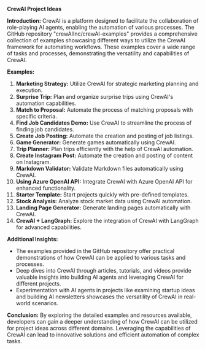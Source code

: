 **CrewAI Project Ideas**

**Introduction:**
CrewAI is a platform designed to facilitate the collaboration of role-playing AI agents, enabling the automation of various processes. The GitHub repository "crewAIInc/crewAI-examples" provides a comprehensive collection of examples showcasing different ways to utilize the CrewAI framework for automating workflows. These examples cover a wide range of tasks and processes, demonstrating the versatility and capabilities of CrewAI.

**Examples:**
1. **Marketing Strategy:** Utilize CrewAI for strategic marketing planning and execution.
2. **Surprise Trip:** Plan and organize surprise trips using CrewAI's automation capabilities.
3. **Match to Proposal:** Automate the process of matching proposals with specific criteria.
4. **Find Job Candidates Demo:** Use CrewAI to streamline the process of finding job candidates.
5. **Create Job Posting:** Automate the creation and posting of job listings.
6. **Game Generator:** Generate games automatically using CrewAI.
7. **Trip Planner:** Plan trips efficiently with the help of CrewAI automation.
8. **Create Instagram Post:** Automate the creation and posting of content on Instagram.
9. **Markdown Validator:** Validate Markdown files automatically using CrewAI.
10. **Using Azure OpenAI API:** Integrate CrewAI with Azure OpenAI API for enhanced functionality.
11. **Starter Template:** Start projects quickly with pre-defined templates.
12. **Stock Analysis:** Analyze stock market data using CrewAI automation.
13. **Landing Page Generator:** Generate landing pages automatically with CrewAI.
14. **CrewAI + LangGraph:** Explore the integration of CrewAI with LangGraph for advanced capabilities.

**Additional Insights:**
- The examples provided in the GitHub repository offer practical demonstrations of how CrewAI can be applied to various tasks and processes.
- Deep dives into CrewAI through articles, tutorials, and videos provide valuable insights into building AI agents and leveraging CrewAI for different projects.
- Experimentation with AI agents in projects like examining startup ideas and building AI newsletters showcases the versatility of CrewAI in real-world scenarios.

**Conclusion:**
By exploring the detailed examples and resources available, developers can gain a deeper understanding of how CrewAI can be utilized for project ideas across different domains. Leveraging the capabilities of CrewAI can lead to innovative solutions and efficient automation of complex tasks.